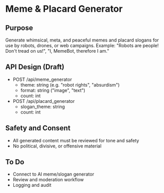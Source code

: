 # Meme & Placard Generator

## Purpose
Generate whimsical, meta, and peaceful memes and placard slogans for use by robots, drones, or web campaigns. Example: "Robots are people! Don't tread on us!", "I, MemeBot, therefore I am."

## API Design (Draft)
- POST /api/meme_generator
    - theme: string (e.g. "robot rights", "absurdism")
    - format: string ("image", "text")
    - count: int
- POST /api/placard_generator
    - slogan_theme: string
    - count: int

## Safety and Consent
- All generated content must be reviewed for tone and safety
- No political, divisive, or offensive material

## To Do
- Connect to AI meme/slogan generator
- Review and moderation workflow
- Logging and audit
